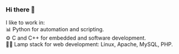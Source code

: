 ### Hi there 👋  
  
I like to work in:  
📊 Python for automation and scripting.  
⚙️ C and C++ for embedded and software development.  
👨‍💻 Lamp stack for web development: Linux, Apache, MySQL, PHP.  


<!--
**t-whiteley/t-whiteley** is a ✨ _special_ ✨ repository because its `README.md` (this file) appears on your GitHub profile.

Here are some ideas to get you started:

- 🔭 I’m currently working on ...
- 🌱 I’m currently learning ...
- 👯 I’m looking to collaborate on ...
- 🤔 I’m looking for help with ...
- 💬 Ask me about ...
- 📫 How to reach me: ...
- 😄 Pronouns: ...
- ⚡ Fun fact: ...
-->
